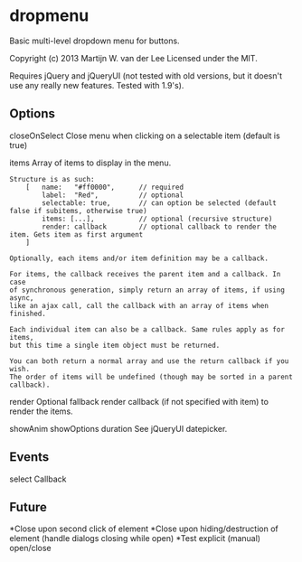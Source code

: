 dropmenu
========

Basic multi-level dropdown menu for buttons.

Copyright (c) 2013 Martijn W. van der Lee
Licensed under the MIT.

Requires jQuery and jQueryUI (not tested with old versions, but it doesn't use
any really new features. Tested with 1.9's).

Options
-------
closeOnSelect
	Close menu when clicking on a selectable item (default is true)

items
	Array of items to display in the menu.

	Structure is as such:
		[	name:	"#ff0000",		// required
			label:	"Red",			// optional
			selectable: true,		// can option be selected (default false if subitems, otherwise true)
			items: [...],			// optional (recursive structure)
			render:	callback		// optional callback to render the item. Gets item as first argument
		]

	Optionally, each items and/or item definition may be a callback.

	For items, the callback receives the parent item and a callback. In case
	of synchronous generation, simply return an array of items, if using async,
	like an ajax call, call the callback with an array of items when finished.

	Each individual item can also be a callback. Same rules apply as for items,
	but this time a single item object must be returned.

	You can both return a normal array and use the return callback if you wish.
	The order of items will be undefined (though may be sorted in a parent
	callback).

render
	Optional fallback render callback (if not specified with item) to render the items.

showAnim
showOptions
duration
	See jQueryUI datepicker.

Events
------
select
	Callback

Future
------
*Close upon second click of element
*Close upon hiding/destruction of element (handle dialogs closing while open)
*Test explicit (manual) open/close